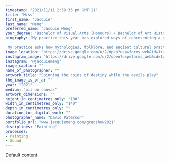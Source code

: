 ```yaml
---
timestamp: "2021/11/11 2:59:33 pm GMT+11"
title: "Miss"
first_name: "Jacquie"
last_name: "Meng"
preferred_name: "Jacquie Meng"
your_degree: "Bachelor of Visual Arts (Honours) / Bachelor of Art History and Curatorship"
biography: "My practice this year has explored ways of representing a diasporic cultural identity that is un-fixed, embodied, and entangled. I see movement, practices, and relations as central to the experience of diaspora, rather than fixed images and traits. As such, I resist creating representations of identity solely based on national or geographic specificities. 
 
 My practice asks how mythologies, folklore, and ancient cultural practices may look in contemporary contexts, in a process of grounding and ungrounding objects and imagery which point to personal memories and fictions. I made paintings with accompanying sound work that juggle memories, rituals, and the aesthetics of cuteness and kitsch to show that cultural identity can exist in an infinite number of ways that are embodied and always interacting. I situate the 'self' in spaces that are in-flux; to create an identity that is self-conceptualised and unconforming to specific time and place."
image_location: "https://drive.google.com/u/2/open?usp=forms_web&id=1tauwJX7OIoXZnSSkT0kHa9Lc3O0rSv-b"
instagram_image: "https://drive.google.com/u/2/open?usp=forms_web&id=1gSvmm_vHxyFjKiMdHHxyDBUA3jVbuKRJ"
instagram: "@jacquiemeng"
image_caption: ""
name_of_photographer: ""
artwork_title: "Spinning the coins of destiny while the devils play"
the_image_is_of_a: ""
year: "2021"
medium: "oil on canvas"
artwork_dimensions: ""
height_in_centimetres_only: "100"
width_in_centimetres_only: "140"
depth_in_centimetres_only: ""
duration_for_digital_work: ""
photographer_name: "David Paterson"
portfolio_url: "www.jacquiemeng.com/gradshow2021"
disciplines: "Painting"
processes:
- Painting
- Sound
---
```


Default content